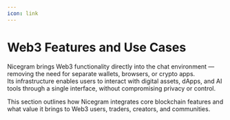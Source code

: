 ```yaml
---
icon: link
---
```


# Web3 Features and Use Cases

Nicegram brings Web3 functionality directly into the chat environment — removing the need for separate wallets, browsers, or crypto apps.\
Its infrastructure enables users to interact with digital assets, dApps, and AI tools through a single interface, without compromising privacy or control.

This section outlines how Nicegram integrates core blockchain features and what value it brings to Web3 users, traders, creators, and communities.
